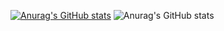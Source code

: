 [![Anurag's GitHub stats](https://github-readme-stats.vercel.app/api?username=KeitaShimura)](https://github.com/anuraghazra/github-readme-stats&theme=dracula)
![Anurag's GitHub stats](https://github-profile-summary-cards.vercel.app/api/cards/profile-details?username=KeitaShimura&theme=dracula)



